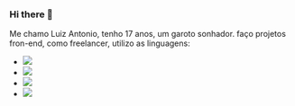 ### Hi there 👋

  Me chamo Luiz Antonio, tenho 17 anos, um garoto sonhador.
    faço projetos fron-end, como freelancer, utilizo as linguagens:
- <img src= "https://img.shields.io/badge/HTML5-E34F26?style=for-the-badge&logo=html5&logoColor=white"/>
- <img src= "https://img.shields.io/badge/CSS3-1572B6?style=for-the-badge&logo=css3&logoColor=white"/>
- <img src="https://img.shields.io/badge/JavaScript-F7DF1E?style=for-the-badge&logo=javascript&logoColor=black"/>
- <img src="https://img.shields.io/badge/React-20232A?style=for-the-badge&logo=react&logoColor=61DAFB"/>

